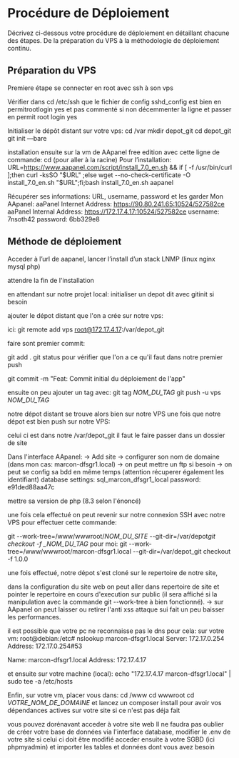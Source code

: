 # Procédure de Déploiement

Décrivez ci-dessous votre procédure de déploiement en détaillant chacune des étapes. De la préparation du VPS à la méthodologie de déploiement continu.

## Préparation du VPS

Premiere étape se connecter en root avec ssh à son vps

Vérifier dans cd /etc/ssh que le fichier de config sshd_config est bien en permitrootlogin yes et pas commenté si non décemmenter la ligne et passer en permit root login yes

Initialiser le dépôt distant sur votre vps:
cd /var
mkdir depot_git
cd depot_git
git init —bare

installation ensuite sur la vm de AApanel free edition avec cette ligne de commande: cd (pour aller à la racine)
Pour l’installation:
URL=https://www.aapanel.com/script/install_7.0_en.sh && if [ -f /usr/bin/curl ];then curl -ksSO "$URL" ;else wget --no-check-certificate -O install_7.0_en.sh "$URL";fi;bash install_7.0_en.sh aapanel

Récupérer ses informations:
URL, username, password et les garder
Mon AApanel:
aaPanel Internet Address: https://90.80.241.65:10524/527582ce
aaPanel Internal Address: https://172.17.4.17:10524/527582ce
username: 7nsoth42
password: 6bb329e8

## Méthode de déploiement

Acceder à l’url de aapanel,
lancer l’install d’un stack LNMP (linux nginx mysql php)

attendre la fin de l'installation

en attendant sur notre projet local:
initialiser un depot dit avec gitinit si besoin

ajouter le dépot distant que l'on a crée sur notre vps:

ici:
git remote add vps root@172.17.4.17:/var/depot_git

faire sont premier commit:

git add .
git status pour vérifier que l'on a ce qu'il faut dans notre premier push

git commit -m "Feat: Commit initial du déploiement de l'app"

ensuite on peu ajouter un tag avec:
git tag _NOM_DU_TAG_
git push -u vps _NOM_DU_TAG_

notre dépot distant se trouve alors bien sur notre VPS
une fois que notre dépot est bien push sur notre VPS:

celui ci est dans notre /var/depot_git
il faut le faire passer dans un dossier de site

Dans l'interface AApanel:
-> Add site
-> configurer son nom de domaine (dans mon cas: marcon-dfsgr1.local)
-> on peut mettre un ftp si besoin
-> on peut se config sa bdd en même temps (attention récuperer également les identifiant)
database settings: sql_marcon_dfsgr1_local
password: e91ded88aa47c

mettre sa version de php (8.3 selon l'énoncé)

une fois cela effectué on peut revenir sur notre connexion SSH avec notre VPS pour effectuer cette commande:

git --work-tree=/www/wwwroot/_NOM_DU_SITE_ --git-dir=/var/depot*git checkout -f \_NOM_DU_TAG*
pour moi:
git --work-tree=/www/wwwroot/marcon-dfsgr1.local --git-dir=/var/depot_git checkout -f 1.0.0

une fois effectué, notre dépot s'est cloné sur le repertoire de notre site,

dans la configuration du site web on peut aller dans repertoire de site et pointer le repertoire en cours d'execution sur public (il sera affiché si la manipulation avec la commande git --work-tree à bien fonctionné).
-> sur AApanel on peut laisser ou retirer l'anti xss attaque sui fait un peu baisser les performances.

il est possible que votre pc ne reconnaisse pas le dns pour cela:
sur votre vm:
root@debian:/etc# nslookup marcon-dfsgr1.local
Server: 172.17.0.254
Address: 172.17.0.254#53

Name: marcon-dfsgr1.local
Address: 172.17.4.17

et ensuite sur votre machine (local):
echo "172.17.4.17 marcon-dfsgr1.local" | sudo tee -a /etc/hosts

Enfin, sur votre vm, placer vous dans:
cd /www
cd wwwroot
cd _VOTRE_NOM_DE_DOMAINE_
et lancez un composer install pour avoir vos dépendances actives sur votre site si ce n'est pas déja fait

vous pouvez dorénavant acceder à votre site web
Il ne faudra pas oublier de créer votre base de données via l'interface database, modifier le .env de votre site si celui ci doit être modifié
acceder ensuite à votre SGBD (ici phpmyadmin)
et importer les tables et données dont vous avez besoin
